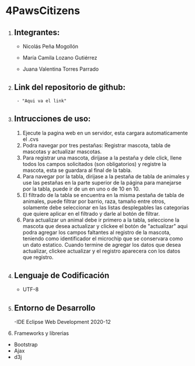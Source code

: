 # 4PawsCitizens

1. Integrantes:
	-

	- Nicolás Peña Mogollón

	- María Camila Lozano Gutiérrez
	
	- Juana Valentina Torres Parrado

2. Link del repositorio de github:
	-
        - "Aqui va el link"
3. Intrucciones de uso:
	-
	1. Ejecute la pagina web en un servidor, esta cargara automaticamente el .cvs
	2. Podra navegar por tres pestañas: Registrar mascota, tabla de mascotas y actualizar mascotas.
	3. Para registrar una mascota, dirijase a la pestaña y dele click, llene todos los campos solicitados (son obligatorios) y registre la mascota, esta se guardara al final de la tabla.
	4. Para navegar por la tabla, dirijase a la pestaña de tabla de animales y use las pestañas en la parte superior de la página para manejarse por la tabla, puede ir de un en uno o de 10 en 10. 
	5. El filtrado de la tabla se encuentra en la misma pestaña de tabla de animales, puede filtrar por barrio, raza, tamaño entre otros, solamente debe seleccionar en las listas desplegables las categorias que quiere aplicar en el filtrado y darle al botón de filtrar.
	6. Para actualizar un animal debe ir primero a la tabla, seleccione la mascota que desea actualizar y clickee el botón de "actualizar" aqui podra agregar los campos faltantes al registro de la mascota, teniendo como identificador el microchip que se conservara como un dato estatico. Cuando termine de agregar los datos que desea actualizar, clickee actualizar y el registro aparecera con los datos que registro.

4. Lenguaje de Codificación
	-
	- UTF-8	

5. Entorno de Desarrollo
	-
	-IDE Eclipse Web Development 2020-12	
  
6. Frameworks y librerias
  - Bootstrap
  - Ajax
  - d3j 


